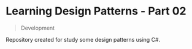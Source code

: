 # Learning Design Patterns - Part 02

> Development

Repository created for study some design patterns using C#.